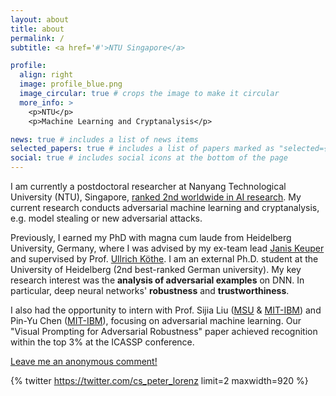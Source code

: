 ```yaml
---
layout: about
title: about
permalink: /
subtitle: <a href='#'>NTU Singapore</a>

profile:
  align: right
  image: profile_blue.png
  image_circular: true # crops the image to make it circular
  more_info: >
    <p>NTU</p>
    <p>Machine Learning and Cryptanalysis</p>

news: true # includes a list of news items
selected_papers: true # includes a list of papers marked as "selected={true}"
social: true # includes social icons at the bottom of the page
---
```



I am currently a postdoctoral researcher at Nanyang Technological University (NTU), Singapore, [ranked 2nd worldwide in AI research](https://www.usnews.com/education/best-global-universities/nanyang-technological-university-503366).
My current research conducts adversarial machine learning and cryptanalysis, e.g. model stealing or new adversarial attacks.

Previously, I earned my PhD with magna cum laude from Heidelberg University, Germany, where I was advised by my ex-team lead [Janis Keuper](https://www.itwm.fraunhofer.de/en/departments/hpc/staff/janis-keuper.html) and supervised by Prof. [Ullrich Köthe](https://hci.iwr.uni-heidelberg.de/vislearn/people/ullrich-koethe). I am an external Ph.D. student at the University of Heidelberg (2nd best-ranked German university).
My key research interest was the **analysis of adversarial examples** on DNN. 
In particular, deep neural networks' **robustness** and **trustworthiness**.

I also had the opportunity to intern with Prof. Sijia Liu ([MSU](https://lsjxjtu.github.io/) & [MIT-IBM](https://mitibmwatsonailab.mit.edu/people/sijia-liu/)) and Pin-Yu Chen ([MIT-IBM](https://sites.google.com/site/pinyuchenpage/home)), focusing on adversarial machine learning.
Our "Visual Prompting for Adversarial Robustness" paper achieved recognition within the top 3% at the ICASSP conference.

[Leave me an anonymous comment!](https://forms.gle/xYPpvQmZ9yBjKJdg6)

<!-- **News: I am looking for a research position.** -->

<script src="https://tryhackme.com/badge/1768902"></script>

{% twitter https://twitter.com/cs_peter_lorenz limit=2 maxwidth=920 %}
